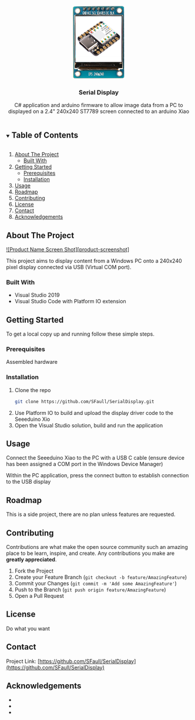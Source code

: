 <!--
*** Thanks for checking out the Best-README-Template. If you have a suggestion
*** that would make this better, please fork the repo and create a pull request
*** or simply open an issue with the tag "enhancement".
*** Thanks again! Now go create something AMAZING! :D
***
***
***
*** To avoid retyping too much info. Do a search and replace for the following:
*** SFaull, SerialDisplay, twitter_handle, email, Serial Display, C# application and arduino firmware to allow image data from a PC to displayed on a 2.4" 240x240 ST7789 screen connected to an arduino Xiao
-->



<!-- PROJECT SHIELDS -->
<!--
*** I'm using markdown "reference style" links for readability.
*** Reference links are enclosed in brackets [ ] instead of parentheses ( ).
*** See the bottom of this document for the declaration of the reference variables
*** for contributors-url, forks-url, etc. This is an optional, concise syntax you may use.
*** https://www.markdownguide.org/basic-syntax/#reference-style-links
-->

<!--
[![Contributors][contributors-shield]][contributors-url]
[![Forks][forks-shield]][forks-url]
[![Stargazers][stars-shield]][stars-url]
[![Issues][issues-shield]][issues-url]
[![MIT License][license-shield]][license-url]
[![LinkedIn][linkedin-shield]][linkedin-url]
-->


<!-- PROJECT LOGO -->
<br />
<p align="center">
  <a href="https://github.com/SFaull/SerialDisplay">
    <img src="images/logo.png" alt="Logo" width="144" height="200">
  </a>

  <h3 align="center">Serial Display</h3>

  <p align="center">
    C# application and arduino firmware to allow image data from a PC to displayed on a 2.4" 240x240 ST7789 screen connected to an arduino Xiao
    <br />
    <!--
    <a href="https://github.com/SFaull/SerialDisplay"><strong>Explore the docs »</strong></a>
    <br />
    <br />
    <a href="https://github.com/SFaull/SerialDisplay">View Demo</a>
    ·
    <a href="https://github.com/SFaull/SerialDisplay/issues">Report Bug</a>
    ·
    <a href="https://github.com/SFaull/SerialDisplay/issues">Request Feature</a>
    -->
  </p>
</p>



<!-- TABLE OF CONTENTS -->
<details open="open">
  <summary><h2 style="display: inline-block">Table of Contents</h2></summary>
  <ol>
    <li>
      <a href="#about-the-project">About The Project</a>
      <ul>
        <li><a href="#built-with">Built With</a></li>
      </ul>
    </li>
    <li>
      <a href="#getting-started">Getting Started</a>
      <ul>
        <li><a href="#prerequisites">Prerequisites</a></li>
        <li><a href="#installation">Installation</a></li>
      </ul>
    </li>
    <li><a href="#usage">Usage</a></li>
    <li><a href="#roadmap">Roadmap</a></li>
    <li><a href="#contributing">Contributing</a></li>
    <li><a href="#license">License</a></li>
    <li><a href="#contact">Contact</a></li>
    <li><a href="#acknowledgements">Acknowledgements</a></li>
  </ol>
</details>



<!-- ABOUT THE PROJECT -->
## About The Project

[![Product Name Screen Shot][product-screenshot]](https://example.com)

This project aims to display content from a Windows PC onto a 240x240 pixel display connected via USB (Virtual COM port).



### Built With

* []() Visual Studio 2019
* []() Visual Studio Code with Platform IO extension



<!-- GETTING STARTED -->
## Getting Started

To get a local copy up and running follow these simple steps.

### Prerequisites

Assembled hardware

### Installation

1. Clone the repo
   ```sh
   git clone https://github.com/SFaull/SerialDisplay.git
   ```
2. Use Platform IO to build and upload the display driver code to the Seeeduino Xio
3. Open the Visual Studio solution, build and run the application



<!-- USAGE EXAMPLES -->
## Usage

Connect the Seeeduino Xiao to the PC with a USB C cable (ensure device has been assigned a COM port in the Windows Device Manager)

Within the PC application, press the connect button to establish connection to the USB display



<!-- ROADMAP -->
## Roadmap

This is a side project, there are no plan unless features are requested.


<!-- CONTRIBUTING -->
## Contributing

Contributions are what make the open source community such an amazing place to be learn, inspire, and create. Any contributions you make are **greatly appreciated**.

1. Fork the Project
2. Create your Feature Branch (`git checkout -b feature/AmazingFeature`)
3. Commit your Changes (`git commit -m 'Add some AmazingFeature'`)
4. Push to the Branch (`git push origin feature/AmazingFeature`)
5. Open a Pull Request



<!-- LICENSE -->
## License

Do what you want



<!-- CONTACT -->
## Contact

Project Link: [https://github.com/SFaull/SerialDisplay](https://github.com/SFaull/SerialDisplay)



<!-- ACKNOWLEDGEMENTS -->
## Acknowledgements

* []()
* []()
* []()





<!-- MARKDOWN LINKS & IMAGES -->
<!-- https://www.markdownguide.org/basic-syntax/#reference-style-links -->
[contributors-shield]: https://img.shields.io/github/contributors/SFaull/repo.svg?style=for-the-badge
[contributors-url]: https://github.com/SFaull/repo/graphs/contributors
[forks-shield]: https://img.shields.io/github/forks/SFaull/repo.svg?style=for-the-badge
[forks-url]: https://github.com/SFaull/repo/network/members
[stars-shield]: https://img.shields.io/github/stars/SFaull/repo.svg?style=for-the-badge
[stars-url]: https://github.com/SFaull/repo/stargazers
[issues-shield]: https://img.shields.io/github/issues/SFaull/repo.svg?style=for-the-badge
[issues-url]: https://github.com/SFaull/repo/issues
[license-shield]: https://img.shields.io/github/license/SFaull/repo.svg?style=for-the-badge
[license-url]: https://github.com/SFaull/repo/blob/master/LICENSE.txt
[linkedin-shield]: https://img.shields.io/badge/-LinkedIn-black.svg?style=for-the-badge&logo=linkedin&colorB=555
[linkedin-url]: https://linkedin.com/in/SFaull